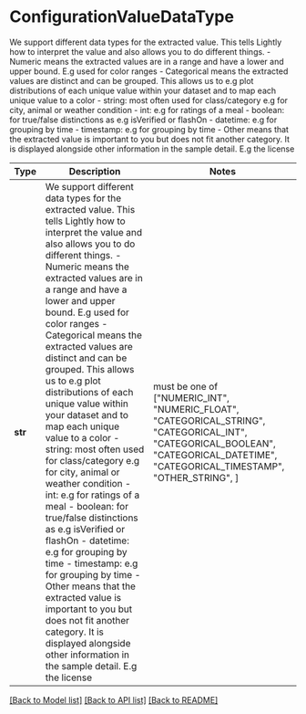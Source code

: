 # ConfigurationValueDataType

We support different data types for the extracted value. This tells Lightly how to interpret the value and also allows you to do different things. - Numeric means the extracted values are in a range and have a lower and upper bound. E.g used for color ranges - Categorical means the extracted values are distinct and can be grouped. This allows us to e.g plot distributions of each unique value within your dataset and to map each unique value to a color    - string: most often used for class/category e.g for city, animal or weather condition   - int: e.g for ratings of a meal   - boolean: for true/false distinctions as e.g isVerified or flashOn   - datetime: e.g for grouping by time   - timestamp: e.g for grouping by time - Other means that the extracted value is important to you but does not fit another category. It is displayed alongside other information in the sample detail. E.g the license 

Type | Description | Notes
------------- | ------------- | -------------
**str** | We support different data types for the extracted value. This tells Lightly how to interpret the value and also allows you to do different things. - Numeric means the extracted values are in a range and have a lower and upper bound. E.g used for color ranges - Categorical means the extracted values are distinct and can be grouped. This allows us to e.g plot distributions of each unique value within your dataset and to map each unique value to a color    - string: most often used for class/category e.g for city, animal or weather condition   - int: e.g for ratings of a meal   - boolean: for true/false distinctions as e.g isVerified or flashOn   - datetime: e.g for grouping by time   - timestamp: e.g for grouping by time - Other means that the extracted value is important to you but does not fit another category. It is displayed alongside other information in the sample detail. E.g the license  |  must be one of ["NUMERIC_INT", "NUMERIC_FLOAT", "CATEGORICAL_STRING", "CATEGORICAL_INT", "CATEGORICAL_BOOLEAN", "CATEGORICAL_DATETIME", "CATEGORICAL_TIMESTAMP", "OTHER_STRING", ]

[[Back to Model list]](../README.md#documentation-for-models) [[Back to API list]](../README.md#documentation-for-api-endpoints) [[Back to README]](../README.md)


